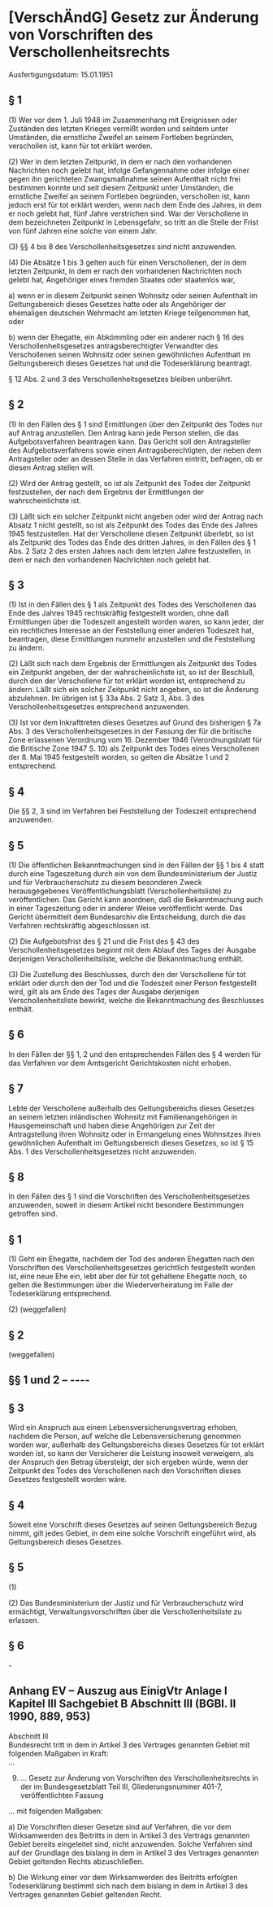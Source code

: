# [VerschÄndG] Gesetz zur Änderung von Vorschriften des Verschollenheitsrechts

Ausfertigungsdatum: 15.01.1951

 

## § 1

(1) Wer vor dem 1. Juli 1948 im Zusammenhang mit Ereignissen oder Zuständen des letzten Krieges vermißt worden und seitdem unter Umständen, die ernstliche Zweifel an seinem Fortleben begründen, verschollen ist, kann für tot erklärt werden.

(2) Wer in dem letzten Zeitpunkt, in dem er nach den vorhandenen Nachrichten noch gelebt hat, infolge Gefangennahme oder infolge einer gegen ihn gerichteten Zwangsmaßnahme seinen Aufenthalt nicht frei bestimmen konnte und seit diesem Zeitpunkt unter Umständen, die ernstliche Zweifel an seinem Fortleben begründen, verschollen ist, kann jedoch erst für tot erklärt werden, wenn nach dem Ende des Jahres, in dem er noch gelebt hat, fünf Jahre verstrichen sind. War der Verschollene in dem bezeichneten Zeitpunkt in Lebensgefahr, so tritt an die Stelle der Frist von fünf Jahren eine solche von einem Jahr.

(3) §§ 4 bis 8 des Verschollenheitsgesetzes sind nicht anzuwenden.

(4) Die Absätze 1 bis 3 gelten auch für einen Verschollenen, der in dem letzten Zeitpunkt, in dem er nach den vorhandenen Nachrichten noch gelebt hat, Angehöriger eines fremden Staates oder staatenlos war,

  
a) wenn er in diesem Zeitpunkt seinen Wohnsitz oder seinen Aufenthalt im Geltungsbereich dieses Gesetzes hatte oder als Angehöriger der ehemaligen deutschen Wehrmacht am letzten Kriege teilgenommen hat, oder

b) wenn der Ehegatte, ein Abkömmling oder ein anderer nach § 16 des Verschollenheitsgesetzes antragsberechtigter Verwandter des Verschollenen seinen Wohnsitz oder seinen gewöhnlichen Aufenthalt im Geltungsbereich dieses Gesetzes hat und die Todeserklärung beantragt.

§ 12 Abs. 2 und 3 des Verschollenheitsgesetzes bleiben unberührt.


## § 2

(1) In den Fällen des § 1 sind Ermittlungen über den Zeitpunkt des Todes nur auf Antrag anzustellen. Den Antrag kann jede Person stellen, die das Aufgebotsverfahren beantragen kann. Das Gericht soll den Antragsteller des Aufgebotsverfahrens sowie einen Antragsberechtigten, der neben dem Antragsteller oder an dessen Stelle in das Verfahren eintritt, befragen, ob er diesen Antrag stellen will.

(2) Wird der Antrag gestellt, so ist als Zeitpunkt des Todes der Zeitpunkt festzustellen, der nach dem Ergebnis der Ermittlungen der wahrscheinlichste ist.

(3) Läßt sich ein solcher Zeitpunkt nicht angeben oder wird der Antrag nach Absatz 1 nicht gestellt, so ist als Zeitpunkt des Todes das Ende des Jahres 1945 festzustellen. Hat der Verschollene diesen Zeitpunkt überlebt, so ist als Zeitpunkt des Todes das Ende des dritten Jahres, in den Fällen des § 1 Abs. 2 Satz 2 des ersten Jahres nach dem letzten Jahre festzustellen, in dem er nach den vorhandenen Nachrichten noch gelebt hat.


## § 3

(1) Ist in den Fällen des § 1 als Zeitpunkt des Todes des Verschollenen das Ende des Jahres 1945 rechtskräftig festgestellt worden, ohne daß Ermittlungen über die Todeszeit angestellt worden waren, so kann jeder, der ein rechtliches Interesse an der Feststellung einer anderen Todeszeit hat, beantragen, diese Ermittlungen nunmehr anzustellen und die Feststellung zu ändern.

(2) Läßt sich nach dem Ergebnis der Ermittlungen als Zeitpunkt des Todes ein Zeitpunkt angeben, der der wahrscheinlichste ist, so ist der Beschluß, durch den der Verschollene für tot erklärt worden ist, entsprechend zu ändern. Läßt sich ein solcher Zeitpunkt nicht angeben, so ist die Änderung abzulehnen. Im übrigen ist § 33a Abs. 2 Satz 3, Abs. 3 des Verschollenheitsgesetzes entsprechend anzuwenden.

(3) Ist vor dem Inkrafttreten dieses Gesetzes auf Grund des bisherigen § 7a Abs. 3 des Verschollenheitsgesetzes in der Fassung der für die britische Zone erlassenen Verordnung vom 16. Dezember 1946 (Verordnungsblatt für die Britische Zone 1947 S. 10) als Zeitpunkt des Todes eines Verschollenen der 8. Mai 1945 festgestellt worden, so gelten die Absätze 1 und 2 entsprechend.


## § 4

Die §§ 2, 3 sind im Verfahren bei Feststellung der Todeszeit entsprechend anzuwenden.


## § 5

(1) Die öffentlichen Bekanntmachungen sind in den Fällen der §§ 1 bis 4 statt durch eine Tageszeitung durch ein von dem Bundesministerium der Justiz und für Verbraucherschutz zu diesem besonderen Zweck herausgegebenes Veröffentlichungsblatt (Verschollenheitsliste) zu veröffentlichen. Das Gericht kann anordnen, daß die Bekanntmachung auch in einer Tageszeitung oder in anderer Weise veröffentlicht werde. Das Gericht übermittelt dem Bundesarchiv die Entscheidung, durch die das Verfahren rechtskräftig abgeschlossen ist.

(2) Die Aufgebotsfrist des § 21 und die Frist des § 43 des Verschollenheitsgesetzes beginnt mit dem Ablauf des Tages der Ausgabe derjenigen Verschollenheitsliste, welche die Bekanntmachung enthält.

(3) Die Zustellung des Beschlusses, durch den der Verschollene für tot erklärt oder durch den der Tod und die Todeszeit einer Person festgestellt wird, gilt als am Ende des Tages der Ausgabe derjenigen Verschollenheitsliste bewirkt, welche die Bekanntmachung des Beschlusses enthält.


## § 6

In den Fällen der §§ 1, 2 und den entsprechenden Fällen des § 4 werden für das Verfahren vor dem Amtsgericht Gerichtskosten nicht erhoben.


## § 7

Lebte der Verschollene außerhalb des Geltungsbereichs dieses Gesetzes an seinem letzten inländischen Wohnsitz mit Familienangehörigen in Hausgemeinschaft und haben diese Angehörigen zur Zeit der Antragstellung ihren Wohnsitz oder in Ermangelung eines Wohnsitzes ihren gewöhnlichen Aufenthalt im Geltungsbereich dieses Gesetzes, so ist § 15 Abs. 1 des Verschollenheitsgesetzes nicht anzuwenden.


## § 8

In den Fällen des § 1 sind die Vorschriften des Verschollenheitsgesetzes anzuwenden, soweit in diesem Artikel nicht besondere Bestimmungen getroffen sind.


## § 1

(1) Geht ein Ehegatte, nachdem der Tod des anderen Ehegatten nach den Vorschriften des Verschollenheitsgesetzes gerichtlich festgestellt worden ist, eine neue Ehe ein, lebt aber der für tot gehaltene Ehegatte noch, so gelten die Bestimmungen über die Wiederverheiratung im Falle der Todeserklärung entsprechend.

(2) (weggefallen)


## § 2

(weggefallen)


## §§ 1 und 2 – ----


## § 3

Wird ein Anspruch aus einem Lebensversicherungsvertrag erhoben, nachdem die Person, auf welche die Lebensversicherung genommen worden war, außerhalb des Geltungsbereichs dieses Gesetzes für tot erklärt worden ist, so kann der Versicherer die Leistung insoweit verweigern, als der Anspruch den Betrag übersteigt, der sich ergeben würde, wenn der Zeitpunkt des Todes des Verschollenen nach den Vorschriften dieses Gesetzes festgestellt worden wäre.


## § 4

Soweit eine Vorschrift dieses Gesetzes auf seinen Geltungsbereich Bezug nimmt, gilt jedes Gebiet, in dem eine solche Vorschrift eingeführt wird, als Geltungsbereich dieses Gesetzes.


## § 5

(1)

(2) Das Bundesministerium der Justiz und für Verbraucherschutz wird ermächtigt, Verwaltungsvorschriften über die Verschollenheitsliste zu erlassen.


## § 6

\-


## Anhang EV – Auszug aus EinigVtr Anlage I Kapitel III Sachgebiet B Abschnitt III  (BGBl. II 1990, 889, 953)

Abschnitt III  
Bundesrecht tritt in dem in Artikel 3 des Vertrages genannten Gebiet mit folgenden Maßgaben in Kraft:  
...

9. ... Gesetz zur Änderung von Vorschriften des Verschollenheitsrechts in der im Bundesgesetzblatt Teil III, Gliederungsnummer 401-7, veröffentlichten Fassung

... mit folgenden Maßgaben:

a) Die Vorschriften dieser Gesetze sind auf Verfahren, die vor dem Wirksamwerden des Beitritts in dem in Artikel 3 des Vertrags genannten Gebiet bereits eingeleitet sind, nicht anzuwenden. Solche Verfahren sind auf der Grundlage des bislang in dem in Artikel 3 des Vertrages genannten Gebiet geltenden Rechts abzuschließen.

b) Die Wirkung einer vor dem Wirksamwerden des Beitritts erfolgten Todeserklärung bestimmt sich nach dem bislang in dem in Artikel 3 des Vertrages genannten Gebiet geltenden Recht.
